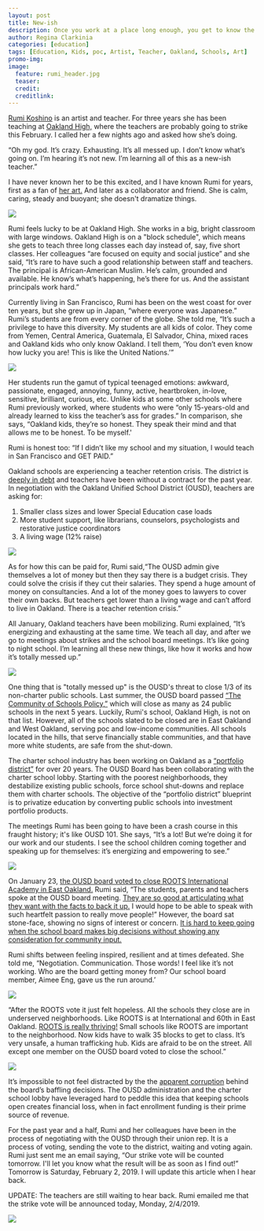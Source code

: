 ```yaml
---
layout: post
title: New-ish
description: Once you work at a place long enough, you get to know the dirt
author: Regina Clarkinia
categories: [education]
tags: [Education, Kids, poc, Artist, Teacher, Oakland, Schools, Art]
promo-img:
image:
  feature: rumi_header.jpg
  teaser:
  credit:
  creditlink:
---
```

<a href="https://rumikoshino.com/section/203890-Sculpture-Installation.html">Rumi Koshino</a> is an artist and teacher. For three years she has been teaching at <a href="https://www.ousd.org/domain/1712">Oakland High,</a> where the teachers are probably going to strike this February. I called her a few nights ago and asked how she’s doing.

“Oh my god. It’s crazy. Exhausting. It’s all messed up. I don’t know what’s going on. I’m hearing it’s not new. I’m learning all of this as a new-ish teacher.”

I have never known her to be this excited, and I have known Rumi for years, first as a fan of <a href="https://vignettes.us/rumi-koshino-red-and-blue/">her art.</a> And later as a collaborator and friend. She is calm, caring, steady and buoyant; she doesn't dramatize things.

<img src="https://www.queerauntie.com/assets/img/dt_banner.jpg">

Rumi feels lucky to be at Oakland High. She works in a big, bright classroom with large windows. Oakland High is on a "block schedule", which means she gets to teach three long classes each day instead of, say, five short classes. Her colleagues “are focused on equity and social justice” and she said, “It’s rare to have such a good relationship between staff and teachers. The principal is African-American Muslim. He’s calm, grounded and available. He know’s what’s happening, he’s there for us. And the assistant principals work hard.”  

Currently living in San Francisco, Rumi has been on the west coast for over ten years, but she grew up in Japan, “where everyone was Japanese.” Rumi’s students are from every corner of the globe. She told me, “It’s such a privilege to have this diversity. My students are all kids of color. They come from Yemen, Central America, Guatemala, El Salvador, China, mixed races and Oakland kids who only know Oakland. I tell them, ‘You don’t even know how lucky you are! This is like the United Nations.’”

<img src="https://www.queerauntie.com/assets/img/oakhighart_snow.jpg">

Her students run the gamut of typical teenaged emotions: awkward, passionate, engaged, annoying, funny, active, heartbroken, in-love, sensitive, brilliant, curious, etc. Unlike kids at some other schools where Rumi previously worked, where students who were “only 15-years-old and already learned to kiss the teacher’s ass for grades.” In comparison, she says, “Oakland kids, they’re so honest. They speak their mind and that allows me to be honest. To be myself.'

Rumi is honest too: “If I didn’t like my school and my situation, I would teach in San Francisco and GET PAID.”

Oakland schools are experiencing a teacher retention crisis. The district is <a href="https://www.eastbaytimes.com/2018/09/19/debt-ridden-oakland-unified-to-get-34-7-million-state-bailout/">deeply in debt</a> and teachers have been without a contract for the past year. In negotiation with the Oakland Unified School District (OUSD), teachers are asking for:
1. Smaller class sizes and lower Special Education case loads
2. More student support, like librarians, counselors, psychologists and restorative justice coordinators
3. A living wage (12% raise)

<img src="https://www.queerauntie.com/assets/img/dt_photographer.jpg">

As for how this can be paid for, Rumi said,“The OUSD admin give themselves a lot of money but then they say there is a budget crisis. They could solve the crisis if they cut their salaries. They spend a huge amount of money on consultancies. And a lot of the money goes to lawyers to cover their own backs. But teachers get lower than a living wage and can’t afford to live in Oakland. There is a teacher retention crisis.”

All January, Oakland teachers have been mobilizing. Rumi explained, “It’s energizing and exhausting at the same time. We teach all day, and after we go to meetings about strikes and the school board meetings. It’s like going to night school. I’m learning all these new things, like how it works and how it’s totally messed up.”

<img src="https://www.queerauntie.com/assets/img/oakhighart_night.jpg">

One thing that is "totally messed up" is the OUSD's threat to close 1/3 of its non-charter public schools. Last summer, the OUSD board passed <a href="http://www.oaklandpost.org/2018/11/30/oakland-unified-moves-forward-plan-close-24-schools/">“The Community of Schools Policy,”</a> which will close as many as 24 public schools in the next 5 years. Luckily, Rumi's school, Oakland High, is not on that list. However, all of the schools slated to be closed are in East Oakland and West Oakland, serving poc and low-income communities. All schools located in the hills, that serve financially stable communities, and that have more white students, are safe from the shut-down.

The charter school industry has been working on Oakland as a <a href="https://www.queerauntie.com/education/school-crisis">“portfolio district”</a> for over 20 years. The OUSD Board has been collaborating with the charter school lobby. Starting with the poorest neighborhoods, they destabilize existing public schools, force school shut-downs and replace them with charter schools. The objective of the “portfolio district” blueprint is to privatize education by converting public schools into investment portfolio products.

The meetings Rumi has been going to have been a crash course in this fraught history; it's like OUSD 101. She says, “It’s a lot! But we’re doing it for our work and our students. I see the school children coming together and speaking up for themselves: it’s energizing and empowering to see.”

<img src="https://www.queerauntie.com/assets/img/roots_megaphone.jpg">

On January 23, <a href="https://www.eastbaytimes.com/2019/01/28/roots-middle-school-to-close/">the OUSD board voted to close ROOTS International Academy in East Oakland.</a> Rumi said, “The students, parents and teachers spoke at the OUSD board meeting. <a href="http://ousd.granicus.com/mediaplayer.php?clip_id=1401">They are so good at articulating what they want with the facts to back it up.</a> I would hope to be able to speak with such heartfelt passion to really move people!” However, the board sat stone-face, showing no signs of interest or concern. <a href="https://www.kqed.org/news/11716967/oaklands-school-closure-plans-off-to-a-rough-start-for-some-parents">It is hard to keep going when the school board makes big decisions without showing any consideration for community input.</a>

Rumi shifts between feeling inspired, resilient and at times defeated. She told me, “Negotiation. Communication. Those words! I feel like it’s not working. Who are the board getting money from? Our school board member, Aimee Eng, gave us the run around.’

<img src="https://www.queerauntie.com/assets/img/roots_grampa.jpg">

“After the ROOTS vote it just felt hopeless. All the schools they close are in underserved neighborhoods. Like ROOTS is at International and 60th in East Oakland. <a href="https://www.rootsinternationalacademy.com/we-know-where-we-come-from">ROOTS is really thriving!</a> Small schools like ROOTS are important to the neighborhood. Now kids have to walk 35 blocks to get to class. It’s very unsafe, a human trafficking hub. Kids are afraid to be on the street. All except one member on the OUSD board voted to close the school.”

<img src="https://www.queerauntie.com/assets/img/dt_baby.jpg">

It’s impossible to not feel distracted by the the <a href="https://www.postnewsgroup.com/2019/01/22/parents-ask-whos-behind-roots-school-closure/">apparent corruption</a> behind the board’s baffling decisions. The OUSD administration and the charter school lobby have leveraged hard to peddle this idea that keeping schools open creates financial loss, when in fact enrollment funding is their prime source of revenue.

For the past year and a half, Rumi and her colleagues have been in the process of negotiating with the OUSD through their union rep. It is a process of voting, sending the vote to the district, waiting and voting again. Rumi just sent me an email saying, “Our strike vote will be counted tomorrow. I'll let you know what the result will be as soon as I find out!” Tomorrow is Saturday, February 2, 2019. I will update this article when I hear back.

UPDATE: The teachers are still waiting to hear back. Rumi emailed me that the strike vote will be announced today, Monday, 2/4/2019.

<img src="https://www.queerauntie.com/assets/img/oakhighart_barber.jpg">

